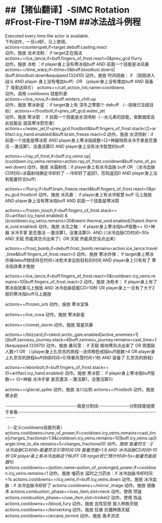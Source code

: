##【猪仙翻译】-SIMC Rotation#Frost-Fire-T19M##冰法战斗例程================================Executed every time the actor is available.                                    下列动作，一旦cd好，马上使用。actions=counterspell,if=target.debuff.casting.react                              动作。施放 法术法制： if target正在施法actions+=/ice_lance,if=buff.fingers_of_frost.react=0&prev_gcd.flurry             动作。施放 冰枪 ：if player身上没有寒冰指buff AND 前面一个技能是冰风暴actions+=/time_warp,if=(time=0&buff.bloodlust.down)|(buff.bloodlust.down&equipped.132410)动作。施放 时间扭曲： if （刚刚进入战斗 AND player 身上没有嗜血buff）OR （player身上没有嗜血buff AND 装备了 埃索达碎片）actions+=/call_action_list,name=cooldowns                                        动作。调用 cooldowns 技能列表actions+=/ice_nova,if=debuff.winters_chill.up                                   动作。施放 寒冰新星 ：if target身上有 深冬之寒那个 debuff （--视做已冻结目标）actions+=/frostbolt,if=prev_off_gcd.water_jet                                    动作。施放 寒冰箭： if 前面一个技能是水流喷射（--水元素的技能，查数据库说此技能会 提高寒冰箭伤害）actions+=/water_jet,if=prev_gcd.frostbolt&buff.fingers_of_frost.stack<(2+artifact.icy_hand.enabled)&buff.brain_freeze.react=0 动作。施放 水流喷射：if 前面一个技能是寒冰箭 AND player身上寒冰指层数<(2+神器特质冰冷手掌是否激活  --激活算1，没激活算0) AND player身上没有冰冷智慧的buffactions+=/ray_of_frost,if=buff.icy_veins.up|(cooldown.icy_veins.remains>action.ray_of_frost.cooldown&buff.rune_of_power.down) 动作。施放 冰霜射线：if player身上有冰冷血脉 buff OR （冰冷血脉CD时间>冰霜射线确定冷却好了 --冷却好了返回1，否则返回0 AND player身上没有能量符文buff）actions+=/flurry,if=buff.brain_freeze.react&buff.fingers_of_frost.react=0&prev_gcd.frostbolt 动作。施放 冰风暴： if player身上有冰冷智慧 buff 马上施放 AND player身上没有寒冰指buff AND 前面一个技能是寒冰箭actions+=/frozen_touch,if=buff.fingers_of_frost.stack<=(0+artifact.icy_hand.enabled) &((cooldown.icy_veins.remains>30&talent.thermal_void.enabled)|!talent.thermal_void.enabled) 动作。施放 冰冻之触： if player身上寒冰指buff层数<= (0+神器 冰冷手掌 是否激活 --激活算1，没激活算0）AND (（冰冷血脉CD时间>30s AND 天赋  热能真空点出来了）OR 天赋 热能真空没点出来）actions+=/frost_bomb,if=debuff.frost_bomb.remains<action.ice_lance.travel_time&buff.fingers_of_frost.react>0 动作。施放 寒冰炸弹： if target身上寒冰炸弹debuff继续存在时间<冰枪术发出到目标的时间 AND player身上只有有了 寒冰指效果才施放actions+=/ice_lance,if=buff.fingers_of_frost.react>0&cooldown.icy_veins.remains>10|buff.fingers_of_frost.react>2 动作。施放 冰枪术： if player身上有了寒冰指效果马上施放 AND 冰冷血脉技能CD>10秒 OR  player身上一旦有了大于2层的寒冰指buff马上施放actions+=/frozen_orb动作。施放 寒冰宝珠actions+=/ice_nova动作。施放 寒冰新星actions+=/comet_storm动作。施放 彗星风暴actions+=/blizzard,if=talent.arctic_gale.enabled|active_enemies>1|((buff.zannesu_journey.stack>4|buff.zannesu_journey.remains<cast_time+1)&equipped.133970)动作。施放 暴风雪： if 天赋 极地寒风点出来了 OR 周围敌人数>1 OR （（player身上扎奈苏的旅程--法师橙色戒指buff层数>4 OR player身上扎奈苏的旅程buff持续时间<引导暴风雪时间+1秒 AND 装备了 扎奈苏的旅程） actions+=/ebonbolt,if=buff.fingers_of_frost.stack<=(0+artifact.icy_hand.enabled)动作。施放 黑冰箭： if player身上寒冰指buff层数<= (0+神器 冰冷手掌 是否激活 --激活算1，没激活算0）actions+=/glacial_spike 动作。施放 冰川尖刺actions+=/frostbolt 动作。施放 寒冰箭-------------------------------------我是分割线----------------分割技能组便于查看----------------------------------------------------------------------------（--定义cooldowns技能列表）actions.cooldowns=rune_of_power,if=cooldown.icy_veins.remains<cast_time|charges_fractional>1.9&cooldown.icy_veins.remains>10|buff.icy_veins.up|target.time_to_die.remains+5<charges_fractional*10动作。施放 能量符文：if 冰冷血脉CD时间<能量符文引导时间 OR 能量充能>1.9 AND 冰冷血脉CD时间>10秒 OR player身上有冰冷血脉这个BUFF OR target死亡预计时间+5s<能量充能层数*10actions.cooldowns+=/potion,name=potion_of_prolonged_power,if=cooldown.icy_veins.remains<1动作。施放 嗑药水 延时之力药水：if 冰冷血脉冷却时间<1sactions.cooldowns+=/icy_veins,if=buff.icy_veins.down动作。施放 冰冷血脉：if 冰冷血脉冷却好了actions.cooldowns+=/mirror_image 动作。施放 镜像术actions.combustion_phase+=/use_item,slot=neck动作。使用  项链actions.combustion_phase+=/use_item,slot=trinket2动作。使用  饰品actions.cooldowns+=/blood_fury动作。施放 血性狂怒 兽人种族天赋actions.cooldowns+=/berserking动作。施放 狂暴    巨魔种族天赋 actions.cooldowns+=/arcane_torrent动作。施放 奥术洪流